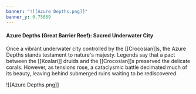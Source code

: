 ```yaml
---
banner: "![[Azure Depths.png]]"
banner_y: 0.75669
---
```

#### Azure Depths (Great Barrier Reef): Sacred Underwater City

Once a vibrant underwater city controlled by the [[Crocosian]]s, the Azure Depths stands testament to nature's majesty. Legends say that a pact between the [[Koalari]] druids and the [[Crocosian]]s preserved the delicate corals. However, as tensions rose, a cataclysmic battle decimated much of its beauty, leaving behind submerged ruins waiting to be rediscovered.

![[Azure Depths.png]]